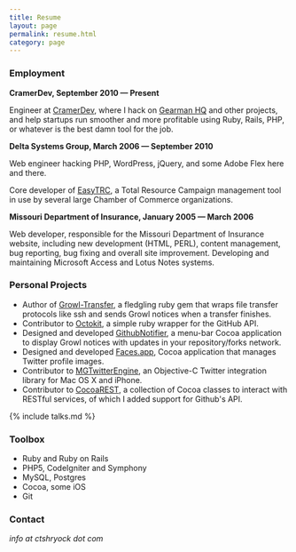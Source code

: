 ```yaml
--- 
title: Resume
layout: page
permalink: resume.html
category: page
---
```


### Employment

**CramerDev, September 2010 &mdash; Present**

Engineer at [CramerDev][6], where I hack on [Gearman HQ][10] and other projects, and help startups run smoother and more profitable using Ruby,
Rails, PHP, or whatever is the best damn tool for the job.

**Delta Systems Group, March 2006 &mdash; September 2010**
 
Web engineer hacking PHP, WordPress, jQuery, and some Adobe Flex here
and there.  

Core developer of [EasyTRC][7], a Total Resource Campaign management
tool in use by several large Chamber of Commerce organizations. 

**Missouri Department of Insurance, January 2005 &mdash; March 2006**

Web developer, responsible for the Missouri Department of Insurance website, including new development (HTML, PERL), content management, bug reporting, bug fixing and overall site improvement. Developing and maintaining Microsoft Access and Lotus Notes systems.

### Personal Projects

- Author of [Growl-Transfer][8], a fledgling ruby gem that wraps file transfer protocols like ssh and sends Growl notices when a transfer finishes.  
- Contributor to [Octokit][9], a simple ruby wrapper for the GitHub API.
- Designed and developed [GithubNotifier][5], a menu-bar Cocoa application to display Growl notices with updates in your repository/forks network. 
- Designed and developed [Faces.app][4], Cocoa application that manages Twitter profile images.
- Contributor to [MGTwitterEngine][1], an Objective-C Twitter integration library for Mac OS X and iPhone.  
- Contributor to [CocoaREST][2], a collection of Cocoa classes to interact with RESTful services, of which I added support for Github's API.

{% include talks.md %}

### Toolbox

- Ruby and Ruby on Rails
- PHP5, CodeIgniter and Symphony
- MySQL, Postgres
- Cocoa, some iOS
- Git

### Contact 
*info at ctshryock dot com*

[1]: http://github.com/catsby/MGTwitterEngine
[2]: http://github.com/catsby/CocoaREST
[3]: http://github.com/catsby/jrfeedbackprovider
[4]: /faces-app.html
[5]: /github-notifier.html 
[6]: http://cramerdev.com
[7]: http://easytrc.com
[8]: https://rubygems.org/gems/growl-transfer
[9]: https://github.com/pengwynn/octokit
[10]: http://gearmanhq.com
